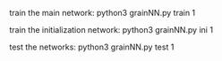 train the main network:
python3 grainNN.py train 1

train the initialization network:
python3 grainNN.py ini 1

test the networks:
python3 grainNN.py test 1
